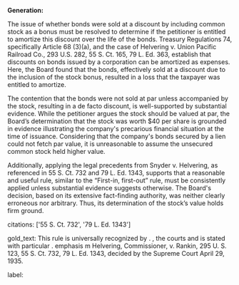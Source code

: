 **Generation:**

The issue of whether bonds were sold at a discount by including common stock as a bonus must be resolved to determine if the petitioner is entitled to amortize this discount over the life of the bonds. Treasury Regulations 74, specifically Article 68 (3)(a), and the case of Helvering v. Union Pacific Railroad Co., 293 U.S. 282, 55 S. Ct. 165, 79 L. Ed. 363, establish that discounts on bonds issued by a corporation can be amortized as expenses. Here, the Board found that the bonds, effectively sold at a discount due to the inclusion of the stock bonus, resulted in a loss that the taxpayer was entitled to amortize.

The contention that the bonds were not sold at par unless accompanied by the stock, resulting in a de facto discount, is well-supported by substantial evidence. While the petitioner argues the stock should be valued at par, the Board’s determination that the stock was worth $40 per share is grounded in evidence illustrating the company's precarious financial situation at the time of issuance. Considering that the company's bonds secured by a lien could not fetch par value, it is unreasonable to assume the unsecured common stock held higher value.

Additionally, applying the legal precedents from Snyder v. Helvering, as referenced in 55 S. Ct. 732 and 79 L. Ed. 1343, supports that a reasonable and useful rule, similar to the “First-in, first-out” rule, must be consistently applied unless substantial evidence suggests otherwise. The Board's decision, based on its extensive fact-finding authority, was neither clearly erroneous nor arbitrary. Thus, its determination of the stock’s value holds firm ground.

citations: ['55 S. Ct. 732', '79 L. Ed. 1343']

gold_text: This rule is universally recognized by . , the courts and is stated with particular . emphasis m Helvering, Commissioner, v. Rankin, 295 U. S. 123, 55 S. Ct. 732, 79 L. Ed. 1343, decided by the Supreme Court April 29, 1935.

label: 